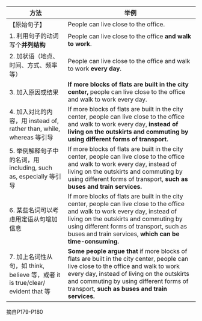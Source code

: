 | 方法                                                                | 举例                                                                                                                                                                                                                                                                               |
| ----------------------------------------------------------------- | -------------------------------------------------------------------------------------------------------------------------------------------------------------------------------------------------------------------------------------------------------------------------------- |
| 【原始句子】                                                            | People can live close to the office.                                                                                                                                                                                                                                             |
| 1. 利用句子的动词写个**并列结构**                                              | People can live close to the office **and walk to work**.                                                                                                                                                                                                                        |
| 2. 加状语（地点、时间、方式、频率等）                                              | People can live close to the office and walk to work **every day**.                                                                                                                                                                                                              |
| 3. 加入原因或结果                                                        | **If more blocks of flats are built in the city center,** people can live close to the office and walk to work every day.                                                                                                                                                        |
| 4. 加入对比的内容，用 instead of, rather than, while, whereas 等引导          | If more blocks of flats are built in the city center, people can live close to the office and walk to work every day, **instead of living on the outskirts and commuting by using different forms of transport.**                                                                |
| 5. 举例解释句子中的名词，用 including, such as, especially 等引导                | If more blocks of flats are built in the city center, people can live close to the office and walk to work every day, instead of living on the outskirts and commuting by using different forms of transport, **such as buses and train services.**                              |
| 6. 某些名词可以考虑用定语从句增加信息                                              | If more blocks of flats are built in the city center, people can live close to the office and walk to work every day, instead of living on the outskirts and commuting by using different forms of transport, such as buses and train services, **which can be time-consuming.** |
| 7. 加上名词性从句，如 think, believe 等，或者 it is true/clear/ evident that 等 | **Some people argue that** if more blocks of flats are built in the city center, people can live close to the office and walk to work every day, instead of living on the outskirts and commuting by using different forms of transport, **such as buses and train services.**   |

摘自P179-P180